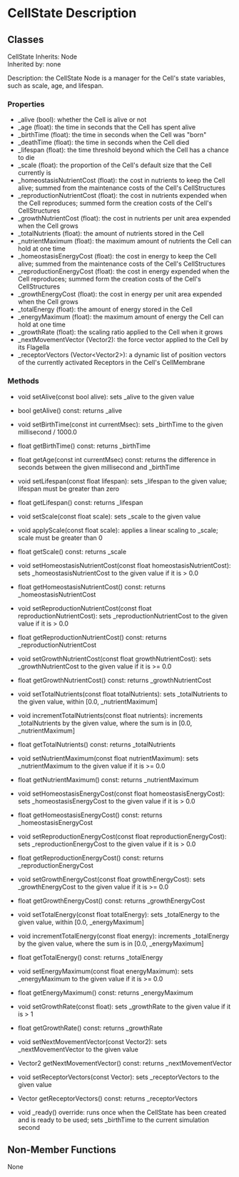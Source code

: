 # CellState Description

## Classes

CellState
Inherits: Node  
Inherited by: none

Description: the CellState Node is a manager for the Cell's state variables, such as scale, age, and lifespan.

### Properties
- _alive (bool): whether the Cell is alive or not
- _age (float): the time in seconds that the Cell has spent alive
- _birthTime (float): the time in seconds when the Cell was "born"
- _deathTime (float): the time in seconds when the Cell died
- _lifespan (float): the time threshold beyond which the Cell has a chance to die
- _scale (float): the proportion of the Cell's default size that the Cell currently is
- _homeostasisNutrientCost (float): the cost in nutrients to keep the Cell alive; summed from the maintenance costs of the Cell's CellStructures
- _reproductionNutrientCost (float): the cost in nutrients expended when the Cell reproduces; summed form the creation costs of the Cell's CellStructures
- _growthNutrientCost (float): the cost in nutrients per unit area expended when the Cell grows
- _totalNutrients (float): the amount of nutrients stored in the Cell
- _nutrientMaximum (float): the maximum amount of nutrients the Cell can hold at one time
- _homeostasisEnergyCost (float): the cost in energy to keep the Cell alive; summed from the maintenance costs of the Cell's CellStructures
- _reproductionEnergyCost (float): the cost in energy expended when the Cell reproduces; summed form the creation costs of the Cell's CellStructures
- _growthEnergyCost (float): the cost in energy per unit area expended when the Cell grows
- _totalEnergy (float): the amount of energy stored in the Cell
- _energyMaximum (float): the maximum amount of energy the Cell can hold at one time
- _growthRate (float): the scaling ratio applied to the Cell when it grows
- _nextMovementVector (Vector2): the force vector applied to the Cell by its Flagella
- _receptorVectors (Vector\<Vector2\>): a dynamic list of position vectors of the currently activated Receptors in the Cell's CellMembrane

### Methods
- void setAlive(const bool alive): sets _alive to the given value
- bool getAlive() const: returns _alive

- void setBirthTime(const int currentMsec): sets _birthTime to the given millisecond / 1000.0
- float getBirthTime() const: returns _birthTime
- float getAge(const int currentMsec) const: returns the difference in seconds between the given millisecond and _birthTime

- void setLifespan(const float lifespan): sets _lifespan to the given value; lifespan must be greater than zero
- float getLifespan() const: returns _lifespan

- void setScale(const float scale): sets _scale to the given value
- void applyScale(const float scale): applies a linear scaling to _scale; scale must be greater than 0
- float getScale() const: returns _scale

- void setHomeostasisNutrientCost(const float homeostasisNutrientCost): sets _homeostasisNutrientCost to the given value if it is > 0.0
- float getHomeostasisNutrientCost() const: returns _homeostasisNutrientCost

- void setReproductionNutrientCost(const float reproductionNutrientCost): sets _reproductionNutrientCost to the given value if it is > 0.0
- float getReproductionNutrientCost() const: returns _reproductionNutrientCost

- void setGrowthNutrientCost(const float growthNutrientCost): sets _growthNutrientCost to the given value if it is >= 0.0
- float getGrowthNutrientCost() const: returns _growthNutrientCost

- void setTotalNutrients(const float totalNutrients): sets _totalNutrients to the given value, within [0.0, _nutrientMaximum]
- void incrementTotalNutrients(const float nutrients): increments _totalNutrients by the given value, where the sum is in [0.0, _nutrientMaximum]
- float getTotalNutrients() const: returns _totalNutrients

- void setNutrientMaximum(const float nutrientMaximum): sets _nutrientMaximum to the given value if it is >= 0.0
- float getNutrientMaximum() const: returns _nutrientMaximum

- void setHomeostasisEnergyCost(const float homeostasisEnergyCost): sets _homeostasisEnergyCost to the given value if it is > 0.0
- float getHomeostasisEnergyCost() const: returns _homeostasisEnergyCost

- void setReproductionEnergyCost(const float reproductionEnergyCost): sets _reproductionEnergyCost to the given value if it is > 0.0
- float getReproductionEnergyCost() const: returns _reproductionEnergyCost

- void setGrowthEnergyCost(const float growthEnergyCost): sets _growthEnergyCost to the given value if it is >= 0.0
- float getGrowthEnergyCost() const: returns _growthEnergyCost

- void setTotalEnergy(const float totalEnergy): sets _totalEnergy to the given value, within [0.0, _energyMaximum]
- void incrementTotalEnergy(const float energy): increments _totalEnergy by the given value, where the sum is in [0.0, _energyMaximum]
- float getTotalEnergy() const: returns _totalEnergy

- void setEnergyMaximum(const float energyMaximum): sets _energyMaximum to the given value if it is >= 0.0
- float getEnergyMaximum() const: returns _energyMaximum

- void setGrowthRate(const float): sets _growthRate to the given value if it is > 1
- float getGrowthRate() const: returns _growthRate

- void setNextMovementVector(const Vector2): sets _nextMovementVector to the given value
- Vector2 getNextMovementVector() const: returns _nextMovementVector

- void setReceptorVectors(const Vector<Vector2>): sets _receptorVectors to the given value
- Vector<Vector2> getReceptorVectors() const: returns _receptorVectors

- void _ready() override: runs once when the CellState has been created and is ready to be used; sets _birthTime to the current simulation second

## Non-Member Functions
None

